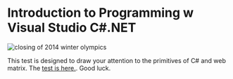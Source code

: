 Introduction to Programming w Visual Studio C#.NET
====

![closing of 2014 winter olympics](http://upload.wikimedia.org/wikipedia/commons/thumb/3/3f/2014_Winter_Olympics_closing_ceremony%2C_rings_%282%29.jpg/320px-2014_Winter_Olympics_closing_ceremony%2C_rings_%282%29.jpg "closing of 2014 winter olympics by M Smelter")

This test is designed to draw your attention to the primitives of C# and web matrix. The [test is here.](tests/csharp2015.htm). Good luck.